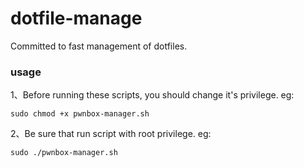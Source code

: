 # dotfile-manage
Committed to fast management of dotfiles.
### usage
1、Before running these scripts, you should change it's privilege.
eg:
```
sudo chmod +x pwnbox-manager.sh
```

2、Be sure that run script with root privilege.
eg:
```
sudo ./pwnbox-manager.sh
```
